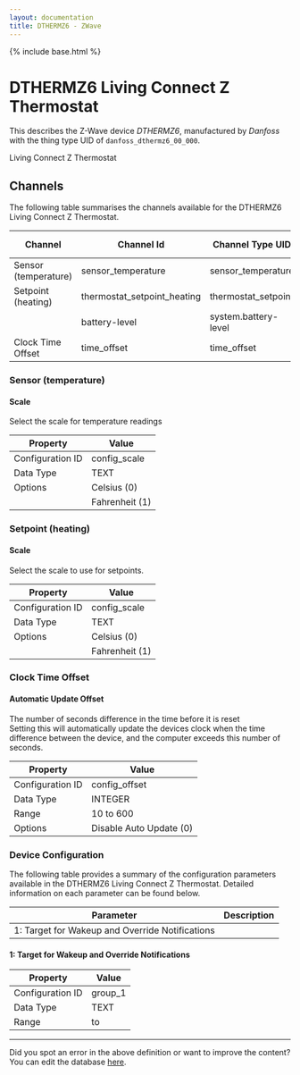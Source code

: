 ```yaml
---
layout: documentation
title: DTHERMZ6 - ZWave
---
```


{% include base.html %}

# DTHERMZ6 Living Connect Z Thermostat

This describes the Z-Wave device *DTHERMZ6*, manufactured by *Danfoss* with the thing type UID of ```danfoss_dthermz6_00_000```. 

Living Connect Z Thermostat


## Channels
The following table summarises the channels available for the DTHERMZ6 Living Connect Z Thermostat.

| Channel | Channel Id | Channel Type UID | Category | Item Type |
|---------|------------|------------------|----------|-----------|
| Sensor (temperature) | sensor_temperature | sensor_temperature | Temperature | Number |
| Setpoint (heating) | thermostat_setpoint_heating | thermostat_setpoint | Temperature | Number |
|  | battery-level | system.battery-level |  |  |
| Clock Time Offset | time_offset | time_offset | Temperature | Number |


### Sensor (temperature)

#### Scale

Select the scale for temperature readings


| Property         | Value    |
|------------------|----------|
| Configuration ID | config_scale |
| Data Type        | TEXT || Default Value | 0 |
| Options | Celsius (0) |
|  | Fahrenheit (1) |


### Setpoint (heating)

#### Scale

Select the scale to use for setpoints.


| Property         | Value    |
|------------------|----------|
| Configuration ID | config_scale |
| Data Type        | TEXT || Default Value | 0 |
| Options | Celsius (0) |
|  | Fahrenheit (1) |


### Clock Time Offset

#### Automatic Update Offset

The number of seconds difference in the time before it is reset  
Setting this will automatically update the devices clock when the time difference between the device, and the computer exceeds this number of seconds.


| Property         | Value    |
|------------------|----------|
| Configuration ID | config_offset |
| Data Type        | INTEGER |
| Range | 10 to 600 || Default Value | 60 |
| Options | Disable Auto Update (0) |


### Device Configuration
The following table provides a summary of the configuration parameters available in the DTHERMZ6 Living Connect Z Thermostat.
Detailed information on each parameter can be found below.

| Parameter   | Description |
|-------------|-------------|
| 1: Target for Wakeup and Override Notifications |  |


#### 1: Target for Wakeup and Override Notifications


| Property         | Value    |
|------------------|----------|
| Configuration ID | group_1 |
| Data Type        | TEXT |
| Range |  to  |


---

Did you spot an error in the above definition or want to improve the content?
You can edit the database [here](http://www.cd-jackson.com/index.php/zwave/zwave-device-database/zwave-device-list/devicesummary/502).
